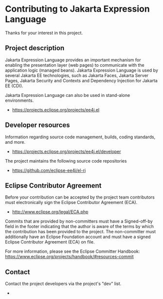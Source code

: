 # Contributing to Jakarta Expression Language

Thanks for your interest in this project.

## Project description

Jakarta Expression Language provides an important mechanism
for enabling the presentation layer (web pages) to communicate with the
application logic (managed beans). Jakarta Expression Language is used by several Jakarta EE
technologies, such as Jakarta Faces, Jakarta Server Pages, Jakarta Security and Contexts and
Dependency Injection for Jakarta EE (CDI). 

Jakarta Expression Language can also be used in stand-alone environments.

* https://projects.eclipse.org/projects/ee4j.el

## Developer resources

Information regarding source code management, builds, coding standards, and
more.

* https://projects.eclipse.org/projects/ee4j.el/developer

The project maintains the following source code repositories

* https://github.com/eclipse-ee4j/el-ri

## Eclipse Contributor Agreement

Before your contribution can be accepted by the project team contributors must
electronically sign the Eclipse Contributor Agreement (ECA).

* http://www.eclipse.org/legal/ECA.php

Commits that are provided by non-committers must have a Signed-off-by field in
the footer indicating that the author is aware of the terms by which the
contribution has been provided to the project. The non-committer must
additionally have an Eclipse Foundation account and must have a signed Eclipse
Contributor Agreement (ECA) on file.

For more information, please see the Eclipse Committer Handbook:
https://www.eclipse.org/projects/handbook/#resources-commit

## Contact

Contact the project developers via the project's "dev" list.

* 

